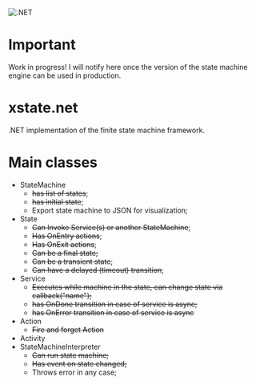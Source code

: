![.NET](https://github.com/serge-sedelnikov/xstate.net/workflows/.NET/badge.svg?branch=main)

# Important

Work in progress! I will notify here once the version of the state machine engine can be used in production.

# xstate.net

.NET implementation of the finite state machine framework.

# Main classes

- StateMachine
    - ~~has list of states~~;
    - ~~has initial state~~;
    - Export state machine to JSON for visualization;
- State
    - ~~Can Invoke Service(s) or another StateMachine~~;
    - ~~Has OnEntry actions~~;
    - ~~Has OnExit actions~~;
    - ~~Can be a final state;~~
    - ~~Can be a transient state~~;
    - ~~Can have a delayed (timeout) transition~~;
- Service
    - ~~Executes while machine in the state, can change state via callback("name");~~
    - ~~has OnDone transition in case of service is async;~~
    - ~~has OnError transition in case of service is async~~
- Action
    - ~~Fire and forget Action~~
- Activity
- StateMachineInterpreter
    - ~~Can run state machine;~~
    - ~~Has event on state changed;~~
    - Throws error in any case;